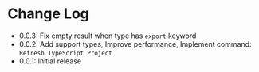 # Change Log

<!--
Check [Keep a Changelog](http://keepachangelog.com/) for recommendations on how to structure this file.
-->

- 0.0.3: Fix empty result when type has `export` keyword
- 0.0.2: Add support types, Improve performance, Implement command: `Refresh TypeScript Project`
- 0.0.1: Initial release

<!-- ## [Unreleased] -->

<!-- All of features are released. -->
